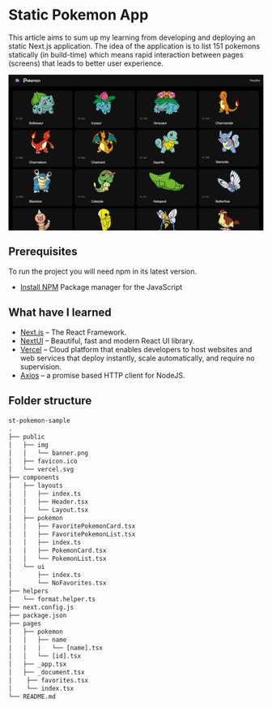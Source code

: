 # Static Pokemon App

This article aims to sum up my learning from developing and deploying an static Next.js application. The idea of the application is to list 151 pokemons statically (in build-time) which means rapid interaction between pages (screens) that leads to better user experience.

<img src="./public/img/banner-min.png" width="800" align="middle" style="float: center;" >

## Prerequisites

To run the project you will need npm in its latest version.

- [Install NPM](https://nodejs.org/en/download/package-manager/) Package manager for the JavaScript

## What have I learned

- [Next.js](https://nextjs.org/) – The React Framework.
- [NextUI](https://nextui.org/) – Beautiful, fast and modern React UI library.
- [Vercel](https://vercel.com/) – Cloud platform that enables developers to host websites and web services that deploy instantly, scale automatically, and require no supervision.
- [Axios](https://axios-http.com/) – a promise based HTTP client for NodeJS.

## Folder structure

```shell
st-pokemon-sample
.
├── public
│   ├── img
│   │   └── banner.png
│   ├── favicon.ico
│   └── vercel.svg
├── components
│   ├── layouts
│   │   ├── index.ts
│   │   ├── Header.tsx
│   │   └── Layout.tsx
│   ├── pokemon
│   │   ├── FavoritePokemonCard.tsx
│   │   ├── FavoritePokemonList.tsx
│   │   ├── index.ts
│   │   ├── PokemonCard.tsx
│   │   └── PokemonList.tsx
│   └── ui
│       ├── index.ts
│       └── NoFavorites.tsx
├── helpers
│   └── format.helper.ts
├── next.config.js
├── package.json
├── pages
│   ├── pokemon
│   │   ├── name
│   │   │   └── [name].tsx
│   │   └── [id].tsx
│   ├── _app.tsx
│   ├── _document.tsx
│    ├── favorites.tsx
│    └── index.tsx
└── README.md

```
